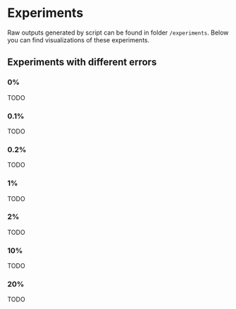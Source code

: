 # Experiments
Raw outputs generated by script can be found in folder `/experiments`.
Below you can find visualizations of these experiments.

## Experiments with different errors
### 0%
TODO

### 0.1%
TODO

### 0.2%
TODO

### 1%
TODO

### 2%
TODO

### 10%
TODO

### 20%
TODO

